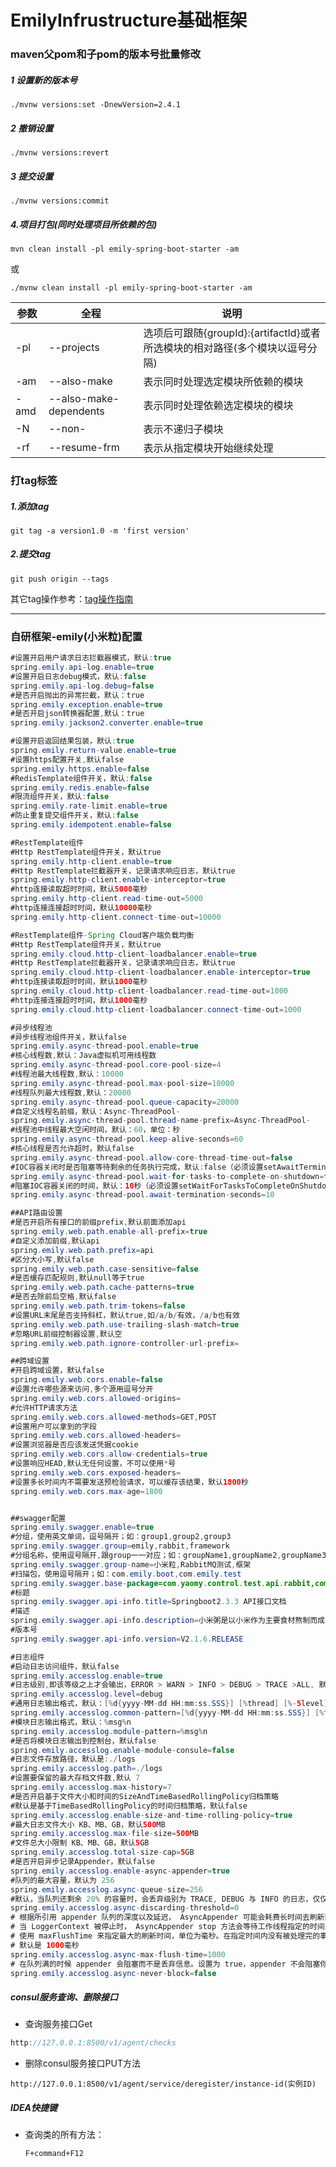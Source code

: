 # EmilyInfrustructure基础框架
### maven父pom和子pom的版本号批量修改

##### 1 设置新的版本号

```
./mvnw versions:set -DnewVersion=2.4.1
```

##### 2 撤销设置

```
./mvnw versions:revert
```

##### 3 提交设置

```
./mvnw versions:commit
```
##### 4.项目打包(同时处理项目所依赖的包)

```
mvn clean install -pl emily-spring-boot-starter -am
```
或
```
./mvnw clean install -pl emily-spring-boot-starter -am
```



| 参数 | 全程                   | 说明                                                         |
| ---- | ---------------------- | ------------------------------------------------------------ |
| -pl  | --projects             | 选项后可跟随{groupId}:{artifactId}或者所选模块的相对路径(多个模块以逗号分隔) |
| -am  | --also-make            | 表示同时处理选定模块所依赖的模块                             |
| -amd | --also-make-dependents | 表示同时处理依赖选定模块的模块                               |
| -N   | --non-                 | 表示不递归子模块                                             |
| -rf  | --resume-frm           | 表示从指定模块开始继续处理                                   |

### 打tag标签

##### 1.添加tag

```
git tag -a version1.0 -m 'first version'
```

##### 2.提交tag

```
git push origin --tags
```

其它tag操作参考：[tag操作指南](https://blog.csdn.net/Emily/article/details/78839295?ops_request_misc=%7B%22request%5Fid%22%3A%22158685673019724835840750%22%2C%22scm%22%3A%2220140713.130056874..%22%7D&request_id=158685673019724835840750&biz_id=0&utm_source=distribute.pc_search_result.none-task-blog-blog_SOOPENSEARCH-1)

------
### 自研框架-emily(小米粒)配置
```java
#设置开启用户请求日志拦截器模式，默认:true
spring.emily.api-log.enable=true
#设置开启日志debug模式，默认:false
spring.emily.api-log.debug=false
#是否开启抛出的异常拦截，默认：true
spring.emily.exception.enable=true
#是否开启json转换器配置,默认：true
spring.emily.jackson2.converter.enable=true

#设置开启返回结果包装，默认:true
spring.emily.return-value.enable=true
#设置https配置开关,默认false
spring.emily.https.enable=false
#RedisTemplate组件开关，默认:false
spring.emily.redis.enable=false
#限流组件开关，默认:false
spring.emily.rate-limit.enable=true
#防止重复提交组件开关，默认:false
spring.emily.idempotent.enable=false

#RestTemplate组件
#Http RestTemplate组件开关，默认true
spring.emily.http-client.enable=true
#Http RestTemplate拦截器开关，记录请求响应日志，默认true
spring.emily.http-client.enable-interceptor=true
#http连接读取超时时间，默认5000毫秒
spring.emily.http-client.read-time-out=5000
#http连接连接超时时间，默认10000毫秒
spring.emily.http-client.connect-time-out=10000

#RestTemplate组件-Spring Cloud客户端负载均衡
#Http RestTemplate组件开关，默认true
spring.emily.cloud.http-client-loadbalancer.enable=true
#Http RestTemplate拦截器开关，记录请求响应日志，默认true
spring.emily.cloud.http-client-loadbalancer.enable-interceptor=true
#http连接读取超时时间，默认1000毫秒
spring.emily.cloud.http-client-loadbalancer.read-time-out=1000
#http连接连接超时时间，默认1000毫秒
spring.emily.cloud.http-client-loadbalancer.connect-time-out=1000

#异步线程池
#异步线程池组件开关，默认false
spring.emily.async-thread-pool.enable=true
#核心线程数,默认：Java虚拟机可用线程数
spring.emily.async-thread-pool.core-pool-size=4
#线程池最大线程数,默认：10000
spring.emily.async-thread-pool.max-pool-size=10000
#线程队列最大线程数,默认：20000
spring.emily.async-thread-pool.queue-capacity=20000
#自定义线程名前缀，默认：Async-ThreadPool-
spring.emily.async-thread-pool.thread-name-prefix=Async-ThreadPool-
#线程池中线程最大空闲时间，默认：60，单位：秒
spring.emily.async-thread-pool.keep-alive-seconds=60
#核心线程是否允许超时，默认false
spring.emily.async-thread-pool.allow-core-thread-time-out=false
#IOC容器关闭时是否阻塞等待剩余的任务执行完成，默认:false（必须设置setAwaitTerminationSeconds）
spring.emily.async-thread-pool.wait-for-tasks-to-complete-on-shutdown=false
#阻塞IOC容器关闭的时间，默认：10秒（必须设置setWaitForTasksToCompleteOnShutdown）
spring.emily.async-thread-pool.await-termination-seconds=10

##API路由设置
#是否开启所有接口的前缀prefix,默认前面添加api
spring.emily.web.path.enable-all-prefix=true
#自定义添加前缀,默认api
spring.emily.web.path.prefix=api
#区分大小写,默认false
spring.emily.web.path.case-sensitive=false
#是否缓存匹配规则,默认null等于true
spring.emily.web.path.cache-patterns=true
#是否去除前后空格,默认false
spring.emily.web.path.trim-tokens=false
#设置URL末尾是否支持斜杠，默认true,如/a/b/有效，/a/b也有效
spring.emily.web.path.use-trailing-slash-match=true
#忽略URL前缀控制器设置,默认空
spring.emily.web.path.ignore-controller-url-prefix=

##跨域设置
#开启跨域设置，默认false
spring.emily.web.cors.enable=false
#设置允许哪些源来访问,多个源用逗号分开
spring.emily.web.cors.allowed-origins=
#允许HTTP请求方法
spring.emily.web.cors.allowed-methods=GET,POST
#设置用户可以拿到的字段
spring.emily.web.cors.allowed-headers=
#设置浏览器是否应该发送凭据cookie
spring.emily.web.cors.allow-credentials=true
#设置响应HEAD,默认无任何设置，不可以使用*号
spring.emily.web.cors.exposed-headers=
#设置多长时间内不需要发送预检验请求，可以缓存该结果，默认1800秒
spring.emily.web.cors.max-age=1800


##swagger配置
spring.emily.swagger.enable=true
#分组，使用英文单词，逗号隔开；如：group1,group2,group3
spring.emily.swagger.group=emily,rabbit,framework
#分组名称，使用逗号隔开,跟group一一对应；如：groupName1,groupName2,groupName3
spring.emily.swagger.group-name=小米粒,RabbitMQ测试,框架
#扫描包，使用逗号隔开；如：com.emily.boot,com.emily.test
spring.emily.swagger.base-package=com.yaomy.control.test.api.rabbit,com.yaomy.control.test.api.emily,com.emily.boot
#标题
spring.emily.swagger.api-info.title=Springboot2.3.3 API接口文档
#描述
spring.emily.swagger.api-info.description=小米粥是以小米作为主要食材熬制而成的一种独具特色的北方粥点，口味清淡，清香味，具有简单易制，健胃消食的特点。煮粥时一定要先烧开水然后放入洗净后的小米，先煮沸，然后用文火熬，汤粘稠后即可关火。
#版本号
spring.emily.swagger.api-info.version=V2.1.6.RELEASE

#日志组件
#启动日志访问组件，默认false
spring.emily.accesslog.enable=true
#日志级别,即该等级之上才会输出，ERROR > WARN > INFO > DEBUG > TRACE >ALL, 默认：DEBUG
spring.emily.accesslog.level=debug
#通用日志输出格式，默认：[%d{yyyy-MM-dd HH:mm:ss.SSS}] [%thread] [%-5level] [%-36.36logger{36}:%-4.4line] : %msg%n
spring.emily.accesslog.common-pattern=[%d{yyyy-MM-dd HH:mm:ss.SSS}] [%thread] [%-5level] [%-36.36logger{36}:%-4.4line] : %msg%n
#模块日志输出格式，默认：%msg%n
spring.emily.accesslog.module-pattern=%msg%n
#是否将模块日志输出到控制台，默认false
spring.emily.accesslog.enable-module-consule=false
#日志文件存放路径，默认是:./logs
spring.emily.accesslog.path=./logs
#设置要保留的最大存档文件数,默认 7
spring.emily.accesslog.max-history=7
#是否开启基于文件大小和时间的SizeAndTimeBasedRollingPolicy归档策略
#默认是基于TimeBasedRollingPolicy的时间归档策略，默认false
spring.emily.accesslog.enable-size-and-time-rolling-policy=true
#最大日志文件大小 KB、MB、GB，默认500MB
spring.emily.accesslog.max-file-size=500MB
#文件总大小限制 KB、MB、GB，默认5GB
spring.emily.accesslog.total-size-cap=5GB
#是否开启异步记录Appender，默认false
spring.emily.accesslog.enable-async-appender=true
#队列的最大容量，默认为 256
spring.emily.accesslog.async-queue-size=256
#默认，当队列还剩余 20% 的容量时，会丢弃级别为 TRACE, DEBUG 与 INFO 的日志，仅仅只保留 WARN 与 ERROR 级别的日志。想要保留所有的事件，可以设置为 0
spring.emily.accesslog.async-discarding-threshold=0
# 根据所引用 appender 队列的深度以及延迟， AsyncAppender 可能会耗费长时间去刷新队列。
# 当 LoggerContext 被停止时， AsyncAppender stop 方法会等待工作线程指定的时间来完成。
# 使用 maxFlushTime 来指定最大的刷新时间，单位为毫秒。在指定时间内没有被处理完的事件将会被丢弃。这个属性的值的含义与 Thread.join(long)) 相同
# 默认是 1000毫秒
spring.emily.accesslog.async-max-flush-time=1000
# 在队列满的时候 appender 会阻塞而不是丢弃信息。设置为 true，appender 不会阻塞你的应用而会将消息丢弃，默认为 false
spring.emily.accesslog.async-never-block=false


```

##### consul服务查询、删除接口

- 查询服务接口Get

```java
http://127.0.0.1:8500/v1/agent/checks
```

- 删除consul服务接口PUT方法

```
http://127.0.0.1:8500/v1/agent/service/deregister/instance-id(实例ID)
```

##### IDEA快捷键

- 查询类的所有方法：

  ```
  F+command+F12
  ```

  

